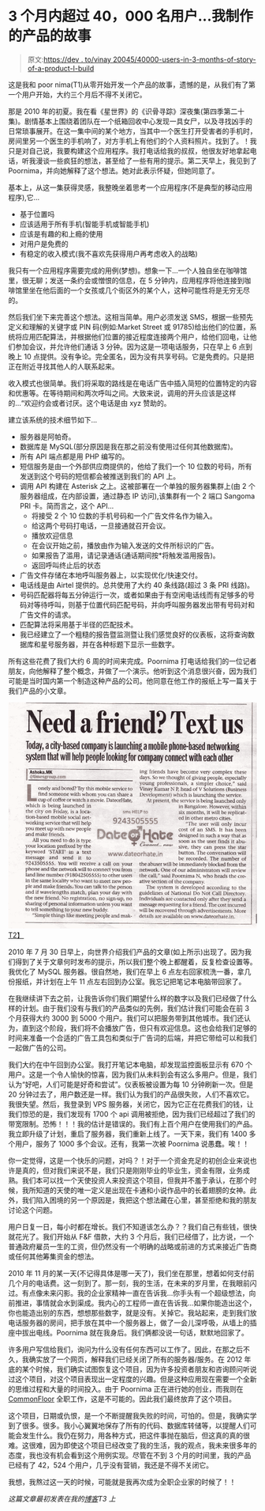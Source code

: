 # 3 个月内超过 40，000 名用户...我制作的产品的故事

> 原文:[https://dev . to/vinay 20045/40000-users-in-3-months-of-story-of-a-product-I-build](https://dev.to/vinay20045/40000-users-in-3-months-story-of-a-product-i-built)

这是我和 poor nima(T1)从零开始开发一个产品的故事，遗憾的是，从我们有了第一个用户开始，大约三个月后不得不关闭它。

那是 2010 年的初夏。我在看《星世界》的《识骨寻踪》深夜集(第四季第二十集)。剧情基本上围绕着团队在一个纸箱回收中心发现一具女尸，以及寻找凶手的日常琐事展开。在这一集中间的某个地方，当其中一个医生打开受害者的手机时，房间里另一个医生的手机响了，对方手机上有他们的个人资料照片。找到了。！我只是对自己说，我要构建这个应用程序。我打电话给我的叔叔，他很友好地拿起电话，听我漫谈一些疯狂的想法，甚至给了一些有用的提示。第二天早上，我见到了 Poornima，并向她解释了这个想法。她对此表示怀疑，但她同意了。

基本上，从这一集获得灵感，我整晚坐着思考一个应用程序(不是典型的移动应用程序),它...

*   基于位置吗
*   应该适用于所有手机(智能手机或智能手机)
*   应该是有趣的和上瘾的使用
*   对用户是免费的
*   有稳定的收入模式(我不喜欢先获得用户再考虑收入的战略)

我只有一个应用程序需要完成的用例(梦想)。想象一下...一个人独自坐在咖啡馆里，很无聊；发送一条约会或憎恨的信息，在 5 分钟内，应用程序将他连接到咖啡馆里坐在他后面的一个女孩或几个街区外的某个人，这种可能性将是无穷无尽的。

然后我们坐下来完善这个想法。这相当简单。用户必须发送 SMS，根据一些预先定义和理解的关键字或 PIN 码(例如:Market Street 或 91785)给出他们的位置，系统将应用匹配算法，并根据他们位置的接近程度连接两个用户，给他们回电，让他们参加会议，并允许他们通话 3 分钟。因为这是一项电话服务，只在早上 6 点到晚上 10 点提供。没有争论。完全匿名，因为没有共享号码。它是免费的。只是把正在附近寻找其他人的人联系起来。

收入模式也很简单。我们将采取的路线是在电话广告中插入简短的位置特定的内容和优惠等。在等待期间和两次呼叫之间。大致来说，调用的开头应该是这样的...“欢迎约会或者讨厌。这个电话是由 xyz 赞助的。

建立该系统的技术细节如下...

*   服务器是阿帕奇。
*   数据库是 MySQL(部分原因是我在那之前没有使用过任何其他数据库)。
*   所有 API 端点都是用 PHP 编写的。
*   短信服务是由一个外部供应商提供的，他给了我们一个 10 位数的号码，所有发送到这个号码的短信都会被推送到我们的 API 上。
*   调用 API 构建在 Asterisk 之上。这被部署在一个单独的服务器集群上(由 2 个服务器组成，在内部设置，通过静态 IP 访问),该集群有一个 2 端口 Sangoma PRI 卡。简而言之，这个 API...
    *   将接受 2 个 10 位数的手机号码和一个广告文件名作为输入。
    *   给这两个号码打电话，一旦接通就召开会议。
    *   播放欢迎信息
    *   在会议开始之前，播放由作为输入发送的文件所标识的广告。
    *   如果报告了滥用，请记录通话(通话期间按*将触发滥用报告)。
    *   返回呼叫终止后的状态
*   广告文件存储在本地呼叫服务器上，以实现优化/快速交付。
*   电话线是由 Airtel 提供的。总共使用了大约 40 条线路(超过 3 条 PRI 线路)。
*   号码匹配器将每五分钟运行一次，或者如果由于有空闲电话线而有足够多的号码对等待呼叫，则基于位置代码匹配号码，并向呼叫服务器发出带有号码对和广告文件的请求。
*   匹配算法将采用基于半径的匹配技术。
*   我已经建立了一个粗糙的报告暨监测暨让我们感觉良好的仪表板，这将查询数据库和星号服务器，并在各种标题下显示一些数字。

所有这些花费了我们大约 6 周的时间来完成。Poornima 打电话给我们的一位记者朋友，向他解释了整个概念，并做了一个演示。他听到这个消息很兴奋，因为我们可能是当时国内第一个制造这种产品的公司。他同意在他工作的报纸上写一篇关于我们产品的小文章。

[![Date or Hate article in Bangalore Mirror](img/3d831519363b23d546bd488d09062cf2.png)T2】](https://res.cloudinary.com/practicaldev/image/fetch/s--05wuEFPb--/c_limit%2Cf_auto%2Cfl_progressive%2Cq_auto%2Cw_880/https://askvinay.com/uploads/date-or-hate-in-bangalore-mirror.jpg)

2010 年 7 月 30 日早上，向世界介绍我们产品的文章(如上所示)出现了。因为我们得到了关于文章何时发布的提示，所以我们整个晚上都醒着，反复检查设置等。我优化了 MySQL 服务器。很自然地，我们在早上 6 点左右回家梳洗一番，拿几份报纸，并计划在上午 11 点左右回到办公室。我忘记把笔记本电脑带回家了。

在我继续讲下去之前，让我告诉你们我们期望什么样的数字以及我们已经做了什么样的计划。由于我们没有与我们的产品类似的先例，我们估计我们可能会在前 3 个月获得大约 3000 到 5000 个用户。我们可以把服务带到其他城市。我们还认为，直到这个阶段，我们将不会播放广告，但只有欢迎信息。这也会给我们足够的时间来准备一个合适的广告工具包和类似于广告词的后端，并把它带给可以和我们一起做广告的公司。

我们大约在中午回到办公室。我打开笔记本电脑，却发现监控面板显示有 670 个用户。这是一个令人愉快的惊喜，因为我们从未料到会有这么多用户。但是，我们认为“好吧，人们可能是好奇和尝试”。仪表板被设置为每 10 分钟刷新一次。但是 20 分钟过去了，用户数还是一样。我们认为我们的产品很失败，人们不喜欢它。我很失望。然后，我登录到 VPS 服务器，关闭它，因为它正在花费我们的钱，让我们惊恐的是，我们发现有 1700 个 api 调用被拒绝，因为我们已经超过了我们的带宽限制。恐怖！！！我的估计是错误的。我们有上百个用户在使用我们的产品。我立即升级了计划，重启了服务器，我们重新上线了。一天下来，我们有 1400 多个用户，服务了 1000 多个会议。还有，我第一次被 Poornima 说愚蠢。唉！！

你一定觉得，这是一个快乐的问题，对吗？！对于一个资金充足的初创企业来说也许是真的，但对我们来说不是，我们只是刚刚毕业的毕业生，资金有限，业务成熟。我们本可以找一个天使投资人来投资这个项目，但我并不羞于承认，在那个时候，我所知道的天使的唯一定义是出现在卡通和小说作品中的长着翅膀的女神。此外，我们陷入困境的另一个原因是，我把这个想法藏在心里，甚至拒绝和我的朋友讨论这个问题。

用户日复一日，每小时都在增长。我们不知道该怎么办？？我们自己有些钱，很快就花光了。我们开始从 F&F 借款，大约 3 个月后，我们已经借了，比方说，一个普通政府雇员一生的工资，但仍然没有一个明确的战略或前进的方式来接近广告商或任何其他筹集资金的想法。

2010 年 11 月的某一天(不记得具体是哪一天了)，我们坐在那里，想着如何支付前几个月的电话费。这一刻到了。那一刻，我的生活，在未来的岁月里，在我眼前闪过。有点像未来闪影。我的企业家精神一直在告诉我...你手头有一个超级想法，向前推进，事情就会水到渠成。我内心的工程师一直在告诉我...如果你能造出这个，你也能造出别的东西，想想那些数字，就是没有。关掉它。我站起来，走到我们放电话服务器的房间，把手放在其中一个服务器上，做了一会儿深呼吸，从墙上的插座中拔出电线。Poornima 就在我身后。我们俩都没说一句话，默默地回家了。

许多用户写信给我们，询问为什么没有任何东西可以工作了。因此，在那之后不久，我确实放了一个网页，解释我们已经关闭了所有的服务器/服务。在 2012 年底的某个时候，我们确实试图恢复这个项目，因为许多投资者朋友和咨询顾问听说过这个项目，对这个项目表现出一定程度的兴趣。但是这种应用现在需要一个全新的思维过程和大量的时间投入。由于 Poornima 正在进行她的创业，而我则在 [CommonFloor](https://www.commonfloor.com/) 全职工作，这是不可能的。因此我们最终放弃了这个项目。

这个项目，日期或仇恨，是一个不断提醒我失败的时间，可怕的。但是，我确实学到了很多。很多。我小心翼翼地保存了所有的代码、数据库转储等，以提醒人们可能会发生什么。我仍在努力，用各种方式，把这件事抛在脑后，但这真的真的很难。这很难，因为即使这个项目已经改变了我的生活，我的观点，我未来很多年的态度，我也没有机会看到这个用例实现。尽管在不到 3 个月的时间里，我的产品已经有了 42，524 个用户，几乎没有营销，我还是不得不关闭它。

我想，我熬过这一天的时候，可能就是我再次成为全职企业家的时候了！！

*这篇文章最初发表在我的[博客](https://askvinay.com/post/40000-users-in-3-months--story-of-a-product-i-built-23-august-2014.html)T3 上*